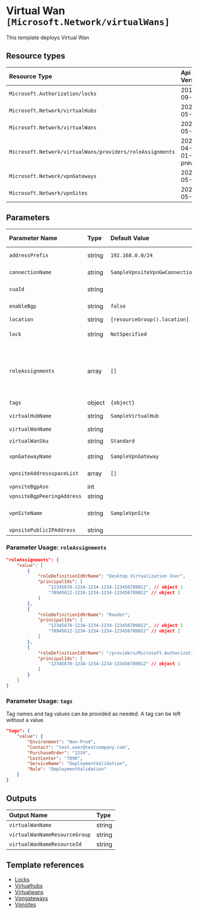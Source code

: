 # Virtual Wan `[Microsoft.Network/virtualWans]`

This template deploys Virtual Wan


## Resource types

| Resource Type | Api Version |
| :-- | :-- |
| `Microsoft.Authorization/locks` | 2016-09-01 |
| `Microsoft.Network/virtualHubs` | 2021-05-01 |
| `Microsoft.Network/virtualWans` | 2021-05-01 |
| `Microsoft.Network/virtualWans/providers/roleAssignments` | 2021-04-01-preview |
| `Microsoft.Network/vpnGateways` | 2021-05-01 |
| `Microsoft.Network/vpnSites` | 2021-05-01 |

## Parameters

| Parameter Name | Type | Default Value | Possible Values | Description |
| :-- | :-- | :-- | :-- | :-- |
| `addressPrefix` | string | `192.168.0.0/24` |  | Optional. The hub address prefix. This address prefix will be used as the address prefix for the hub vnet |
| `connectionName` | string | `SampleVpnsiteVpnGwConnection` |  | Optional. Name of the vpnconnection. A vpn connection is established between a vpnsite and a vpn gateway. |
| `cuaId` | string |  |  | Optional. Customer Usage Attribution id (GUID). This GUID must be previously registered |
| `enableBgp` | string | `false` | `[true, false]` | Optional. his needs to be set to true if BGP needs to enabled on the vpn connection. |
| `location` | string | `[resourceGroup().location]` |  | Optional. Location where all resources will be created. |
| `lock` | string | `NotSpecified` | `[CanNotDelete, NotSpecified, ReadOnly]` | Optional. Specify the type of lock. |
| `roleAssignments` | array | `[]` |  | Optional. Array of role assignment objects that contain the 'roleDefinitionIdOrName' and 'principalId' to define RBAC role assignments on this resource. In the roleDefinitionIdOrName attribute, you can provide either the display name of the role definition, or its fully qualified ID in the following format: '/providers/Microsoft.Authorization/roleDefinitions/c2f4ef07-c644-48eb-af81-4b1b4947fb11' |
| `tags` | object | `{object}` |  | Optional. Tags of the resource. |
| `virtualHubName` | string | `SampleVirtualHub` |  | Optional. Name of the Virtual Hub. A virtual hub is created inside a virtual wan. |
| `virtualWanName` | string |  |  | Required. Name of the Virtual Wan. |
| `virtualWanSku` | string | `Standard` | `[Standard, Basic]` | Optional. Sku of the Virtual Wan. |
| `vpnGatewayName` | string | `SampleVpnGateway` |  | Optional. Name of the Vpn Gateway. A vpn gateway is created inside a virtual hub. |
| `vpnsiteAddressspaceList` | array | `[]` |  | Optional. A list of static routes corresponding to the vpn site. These are configured on the vpn gateway. |
| `vpnsiteBgpAsn` | int |  |  | Required. The bgp asn number of a vpnsite. |
| `vpnsiteBgpPeeringAddress` | string |  |  | Required. The bgp peer IP address of a vpnsite. |
| `vpnSiteName` | string | `SampleVpnSite` |  | Optional. Name of the vpnsite. A vpnsite represents the on-premise vpn device. A public ip address is mandatory for a vpn site creation. |
| `vpnsitePublicIPAddress` | string |  |  | Required. he public IP address of a vpn site. |

### Parameter Usage: `roleAssignments`

```json
"roleAssignments": {
    "value": [
        {
            "roleDefinitionIdOrName": "Desktop Virtualization User",
            "principalIds": [
                "12345678-1234-1234-1234-123456789012", // object 1
                "78945612-1234-1234-1234-123456789012" // object 2
            ]
        },
        {
            "roleDefinitionIdOrName": "Reader",
            "principalIds": [
                "12345678-1234-1234-1234-123456789012", // object 1
                "78945612-1234-1234-1234-123456789012" // object 2
            ]
        },
        {
            "roleDefinitionIdOrName": "/providers/Microsoft.Authorization/roleDefinitions/c2f4ef07-c644-48eb-af81-4b1b4947fb11",
            "principalIds": [
                "12345678-1234-1234-1234-123456789012" // object 1
            ]
        }
    ]
}
```

### Parameter Usage: `tags`

Tag names and tag values can be provided as needed. A tag can be left without a value.

```json
"tags": {
    "value": {
        "Environment": "Non-Prod",
        "Contact": "test.user@testcompany.com",
        "PurchaseOrder": "1234",
        "CostCenter": "7890",
        "ServiceName": "DeploymentValidation",
        "Role": "DeploymentValidation"
    }
}
```

## Outputs

| Output Name | Type |
| :-- | :-- |
| `virtualWanName` | string |
| `virtualWanNameResourceGroup` | string |
| `virtualWanNameResourceId` | string |

## Template references

- [Locks](https://docs.microsoft.com/en-us/azure/templates/Microsoft.Authorization/2016-09-01/locks)
- [Virtualhubs](https://docs.microsoft.com/en-us/azure/templates/Microsoft.Network/2021-05-01/virtualHubs)
- [Virtualwans](https://docs.microsoft.com/en-us/azure/templates/Microsoft.Network/2021-05-01/virtualWans)
- [Vpngateways](https://docs.microsoft.com/en-us/azure/templates/Microsoft.Network/2021-05-01/vpnGateways)
- [Vpnsites](https://docs.microsoft.com/en-us/azure/templates/Microsoft.Network/2021-05-01/vpnSites)

